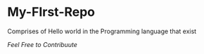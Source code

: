 # My-FIrst-Repo
Comprises of Hello world in the Programming language that exist

<i>Feel Free to Contribuute</i>
